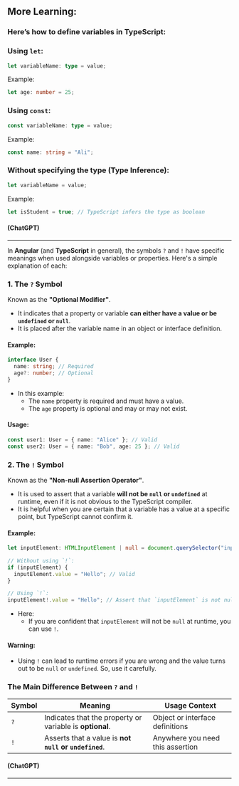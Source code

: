 ## More Learning:

### Here’s how to define variables in TypeScript:

### Using `let`:

```typescript
let variableName: type = value;
```

Example:

```typescript
let age: number = 25;
```

### Using `const`:

```typescript
const variableName: type = value;
```

Example:

```typescript
const name: string = "Ali";
```

### Without specifying the type (Type Inference):

```typescript
let variableName = value;
```

Example:

```typescript
let isStudent = true; // TypeScript infers the type as boolean
```

#### (ChatGPT)

---

In **Angular** (and **TypeScript** in general), the symbols `?` and `!` have specific meanings when used alongside variables or properties. Here's a simple explanation of each:

### **1. The `?` Symbol**

Known as the **"Optional Modifier"**.

- It indicates that a property or variable **can either have a value or be `undefined` or `null`**.
- It is placed after the variable name in an object or interface definition.

#### Example:

```typescript
interface User {
  name: string; // Required
  age?: number; // Optional
}
```

- In this example:
  - The `name` property is required and must have a value.
  - The `age` property is optional and may or may not exist.

#### Usage:

```typescript
const user1: User = { name: "Alice" }; // Valid
const user2: User = { name: "Bob", age: 25 }; // Valid
```

### **2. The `!` Symbol**

Known as the **"Non-null Assertion Operator"**.

- It is used to assert that a variable **will not be `null` or `undefined`** at runtime, even if it is not obvious to the TypeScript compiler.
- It is helpful when you are certain that a variable has a value at a specific point, but TypeScript cannot confirm it.

#### Example:

```typescript
let inputElement: HTMLInputElement | null = document.querySelector("input");

// Without using `!`:
if (inputElement) {
  inputElement.value = "Hello"; // Valid
}

// Using `!`:
inputElement!.value = "Hello"; // Assert that `inputElement` is not null or undefined
```

- Here:
  - If you are confident that `inputElement` will not be `null` at runtime, you can use `!`.

#### Warning:

- Using `!` can lead to runtime errors if you are wrong and the value turns out to be `null` or `undefined`. So, use it carefully.

### **The Main Difference Between `?` and `!`**

| **Symbol** | **Meaning**                                              | **Usage Context**                |
| ---------- | -------------------------------------------------------- | -------------------------------- |
| `?`        | Indicates that the property or variable is **optional**. | Object or interface definitions  |
| `!`        | Asserts that a value is **not `null` or `undefined`**.   | Anywhere you need this assertion |

#### (ChatGPT)

---
